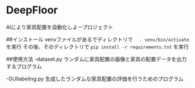 # DeepFloor
AIにより家具配置を自動化しよープロジェクト

##インストール
venvファイルがあるでディレクトリで　
`. venv/bin/activate`
を実行
その後、そのディレクトリで
`pip install -r requirements.txt`
を実行

##使用方法
-dataset.py
 ランダムに家具配置の画像と家具の配置データを出力するプログラム

-GUIlabeling.py
 生成したランダムな家具配置の評価を行うためのプログラム
 